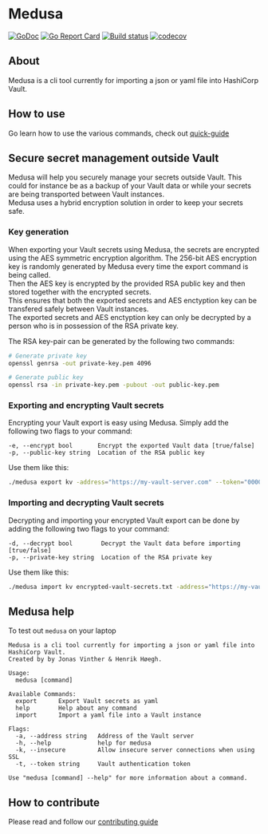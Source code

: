 # Medusa

[![GoDoc](https://godoc.org/github.com/jonasvinther/medusa?status.svg)](https://godoc.org/github.com/jonasvinther/medusa)
[![Go Report Card](https://goreportcard.com/badge/github.com/jonasvinther/medusa)](https://goreportcard.com/report/github.com/jonasvinther/medusa)
[![Build status](https://github.com/jonasvinther/medusa/workflows/Go/badge.svg)](https://github.com/jonasvinther/medusa/actions)
[![codecov](https://codecov.io/gh/jonasvinther/medusa/branch/main/graph/badge.svg)](https://codecov.io/gh/jonasvinther/medusa)

## About
Medusa is a cli tool currently for importing a json or yaml file into HashiCorp Vault.

## How to use
Go learn how to use the various commands, check out [quick-guide](docs/quick-guide.md)

## Secure secret management outside Vault
Medusa will help you securely manage your secrets outside Vault.
This could for instance be as a backup of your Vault data or while your secrets are being transported between Vault instances.  
Medusa uses a hybrid encryption solution in order to keep your secrets safe.  

### Key generation
When exporting your Vault secrets using Medusa, the secrets are encrypted using the AES symmetric encryption algorithm. The 256-bit AES encryption key is randomly generated by Medusa every time the export command is being called.  
Then the AES key is encrypted by the provided RSA public key and then stored together with the encrypted secrets.  
This ensures that both the exported secrets and AES enctyption key can be transfered safely between Vault instances.  
The exported secrets and AES enctyption key can only be decrypted by a person who is in possession of the RSA private key.

The RSA key-pair can be generated by the following two commands:
``` bash
# Generate private key
openssl genrsa -out private-key.pem 4096

# Generate public key
openssl rsa -in private-key.pem -pubout -out public-key.pem
```

### Exporting and encrypting Vault secrets
Encrypting your Vault export is easy using Medusa. Simply add the following two flags to your command:

```
-e, --encrypt bool       Encrypt the exported Vault data [true/false]
-p, --public-key string  Location of the RSA public key
```

Use them like this:
``` bash
./medusa export kv -address="https://my-vault-server.com" --token="00000000-0000-0000-0000-000000000000" --insecure --encrypt="true" --public-key="public-key.pem" --output="encrypted-vault-secrets.txt"
```

### Importing and decrypting Vault secrets
Decrypting and importing your encrypted Vault export can be done by adding the following two flags to your command:

```
-d, --decrypt bool        Decrypt the Vault data before importing [true/false]
-p, --private-key string  Location of the RSA private key
```

Use them like this:
``` bash
./medusa import kv encrypted-vault-secrets.txt -address="https://my-vault-server.com" --token="00000000-0000-0000-0000-000000000000" --insecure --decrypt="true" --private-key="private-key.pem"
```

## Medusa help
To test out `medusa` on your laptop
```
Medusa is a cli tool currently for importing a json or yaml file into HashiCorp Vault.
Created by by Jonas Vinther & Henrik Høegh.

Usage:
  medusa [command]

Available Commands:
  export      Export Vault secrets as yaml
  help        Help about any command
  import      Import a yaml file into a Vault instance

Flags:
  -a, --address string   Address of the Vault server
  -h, --help             help for medusa
  -k, --insecure         Allow insecure server connections when using SSL
  -t, --token string     Vault authentication token

Use "medusa [command] --help" for more information about a command.
``` 

## How to contribute
Please read and follow our [contributing guide](docs/CONTRIBUTING.md)

